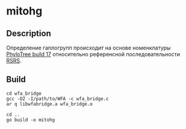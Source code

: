 # mitohg

## Description

Определение гаплогрупп происходит на основе номенклатуры [PhyloTree build 17](http://www.phylotree.org) относительно референсной последовательности [RSRS](http://www.phylotree.org/resources/RSRS.fasta).

## Build

```
cd wfa_bridge
gcc -O2 -I/path/to/WFA -c wfa_bridge.c
ar q libwfabridge.a wfa_bridge.o

cd ..
go build -o mitohg
```
